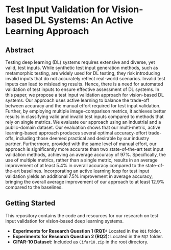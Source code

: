 # Test Input Validation for Vision-based DL Systems: An Active Learning Approach

## Abstract

Testing deep learning (DL) systems requires extensive and diverse, yet valid, test inputs. While synthetic test input generation methods, such as metamorphic testing, are widely used for DL testing, they risk introducing invalid inputs that do not accurately reflect real-world scenarios. Invalid test inputs can lead to misleading results. Hence, there is a need for automated validation of test inputs to ensure effective assessment of DL systems. In this paper, we propose a test input validation approach for vision-based DL systems. Our approach uses active learning to balance the trade-off between accuracy and the manual effort required for test input validation. Further, by employing multiple image-comparison metrics, it achieves better results in classifying valid and invalid test inputs compared to methods that rely on single metrics. We evaluate our approach using an industrial and a public-domain dataset. Our evaluation shows that our multi-metric, active learning-based approach produces several optimal accuracy-effort trade-offs, including those deemed practical and desirable by our industry partner. Furthermore, provided with the same level of manual effort, our approach is significantly more accurate than two state-of-the-art test input validation methods, achieving an average accuracy of 97%. Specifically, the use of multiple metrics, rather than a single metric, results in an average improvement of at least 5.4% in overall accuracy compared to the state-of-the-art baselines. Incorporating an active learning loop for test input validation yields an additional 7.5% improvement in average accuracy, bringing the overall average improvement of our approach to at least 12.9% compared to the baselines.

## Getting Started

This repository contains the code and resources for our research on test input validation for vision-based deep learning systems.

- **Experiments for Research Question 1 (RQ1):** Located in the `RQ1` folder.
- **Experiments for Research Question 2 (RQ2):** Located in the `RQ2` folder.
- **CIFAR-10 Dataset:** Included as `Cifar10.zip` in the root directory.
